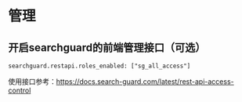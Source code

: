 # 管理

## 开启searchguard的前端管理接口（可选）


```
searchguard.restapi.roles_enabled: ["sg_all_access"]
```

使用接口参考：https://docs.search-guard.com/latest/rest-api-access-control

